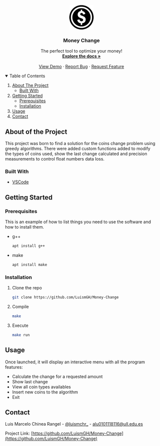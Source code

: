 <br />
<p align="center">
  <a href="https://github.com/LuismGH/Money-Change">
    <img src="images/logo.png" alt="Logo" width="80" height="80">
  </a>

  <h3 align="center">Money Change</h3>

  <p align="center">
    The perfect tool to optimize your money!
    <br />
    <a href="https://github.com/LuismGH/Money-Change"><strong>Explore the docs »</strong></a>
    <br />
    <br />
    <a href="https://github.com/LuismGH/Money-Change">View Demo</a>
    ·
    <a href="https://github.com/LuismGH/Money-Change/issues">Report Bug</a>
    ·
    <a href="https://github.com/LuismGH/Money-Change/issues">Request Feature</a>
  </p>
</p>

<details open="open">
  <summary>Table of Contents</summary>
  <ol>
    <li>
      <a href="#about-the-project">About The Project</a>
      <ul>
        <li><a href="#built-with">Built With</a></li>
      </ul>
    </li>
    <li>
      <a href="#getting-started">Getting Started</a>
      <ul>
        <li><a href="#prerequisites">Prerequisites</a></li>
        <li><a href="#installation">Installation</a></li>
      </ul>
    </li>
    <li><a href="#usage">Usage</a></li>
    <li><a href="#contact">Contact</a></li>
  </ol>
</details>

## About of the Project

This project was born to find a solution for the coins change problem using greedy algorithms. There were added custom functions added to modify the types of coins used, show the last change calculated and precision measurements to control float numbers data loss.

### Built With

* [VSCode](https://code.visualstudio.com/)

## Getting Started

### Prerequisites

This is an example of how to list things you need to use the software and how to install them.
* g++
  ```sh
  apt install g++
  ```
* make
  ```sh
  apt install make
  ```

### Installation

1. Clone the repo
   ```sh
   git clone https://github.com/LuismGH/Money-Change
2. Compile
   ```sh
   make
   ```
3. Execute
   ```sh
   make run
   ```
## Usage

Once launched, it will display an interactive menu with all the program features:

* Calculate the change for a requested amount
* Show last change
* View all coin types availables
* Insert new coins to the algorithm
* Exit

## Contact

Luis Marcelo Chinea Rangel - [@luismchr_](https://twitter.com/luismchr_) - alu0101118116@ull.edu.es

Project Link: [https://github.com/LuismGH/Money-Change](https://github.com/LuismGH/Money-Change)